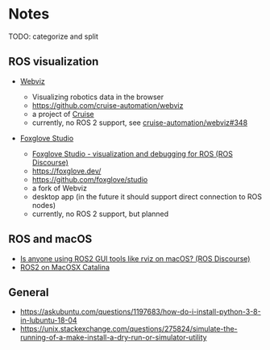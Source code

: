 # Notes

TODO: categorize and split


## ROS visualization

* [Webviz](https://webviz.io/)
	* Visualizing robotics data in the browser
	* https://github.com/cruise-automation/webviz
	* a project of [Cruise](https://www.getcruise.com/)
	* currently, no ROS 2 support, see [cruise-automation/webviz#348](https://github.com/cruise-automation/webviz/issues/348)

* [Foxglove Studio](https://foxglove.dev/)	
	* [Foxglove Studio - visualization and debugging for ROS (ROS Discourse)](https://discourse.ros.org/t/foxglove-studio-visualization-and-debugging-for-ros/19627/14)
	* https://foxglove.dev/
	* https://github.com/foxglove/studio
	* a fork of Webviz
	* desktop app (in the future it should support direct connection to ROS nodes)
	* currently, no ROS 2 support, but planned



## ROS and macOS

* [Is anyone using ROS2 GUI tools like rviz on macOS? (ROS Discourse)](https://discourse.ros.org/t/is-anyone-using-ros2-gui-tools-like-rviz-on-macos/16353/4)
* [ROS2 on MacOSX Catalina](http://www.robotandchisel.com/2020/08/10/rviz2-on-mac/)


## General

* https://askubuntu.com/questions/1197683/how-do-i-install-python-3-8-in-lubuntu-18-04
* https://unix.stackexchange.com/questions/275824/simulate-the-running-of-a-make-install-a-dry-run-or-simulator-utility
